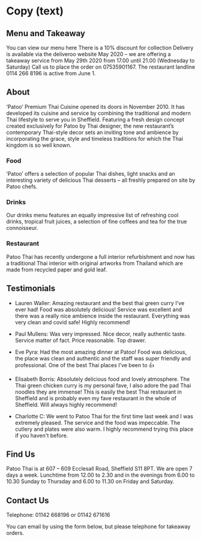 # Copy (text)

## Menu and Takeaway

You can view our menu here
There is a 10% discount for collection
Delivery is available via the deliveroo website
May 2020 – we are offering a takeaway service from May 29th 2020 from 17.00 until 21.00 (Wednesday to Saturday) Call us to place the order on 07535901167. The restaurant landline 0114 266 8196 is active from June 1.

## About

‘Patoo’ Premium Thai Cuisine opened its doors in November 2010. It has developed its cuisine and service by combining the traditional and modern Thai lifestyle to serve you in Sheffield. Featuring a fresh design concept created exclusively for Patoo by Thai designer, the new restaurant’s contemporary Thai-style decor sets an inviting tone and ambience by incorporating the grace, style and timeless traditions for which the Thai kingdom is so well known.

### Food

‘Patoo’ offers a selection of popular Thai dishes, light snacks and an interesting variety of delicious Thai desserts – all freshly prepared on site by Patoo chefs.

### Drinks

Our drinks menu features an equally impressive list of refreshing cool drinks, tropical fruit juices, a selection of fine coffees and tea for the true connoisseur.

### Restaurant

Patoo Thai has recently undergone a full interior refurbishment and now has a traditional Thai interior with original artworks from Thailand which are made from recycled paper and gold leaf.

## Testimonials

- Lauren Waller: Amazing restaurant and the best thai green curry I've ever had! Food was absolutely delicious! Service was excellent and there was a really nice ambience inside the restaurant. Everything was very clean and covid safe! Highly recommend!

- Paul Mullens: Was very impressed. Nice decor, really authentic taste. Service matter of fact. Price reasonable. Top drawer.

- Eve Pyra: Had the most amazing dinner at Patoo! Food was delicious, the place was clean and authentic and the staff was super friendly and professional. One of the best Thai places I’ve been to 👍

- Elisabeth Borris: Absolutely delicious food and lovely atmosphere. The Thai green chicken curry is my personal fave, I also adore the pad Thai noodles they are immense! This is easily the best Thai restaurant in Sheffield and is probably even my fave restaurant in the whole of Sheffield.
  Will always highly recommend!

- Charlotte C: We went to Patoo Thai for the first time last week and I was extremely pleased. The service and the food was impeccable. The cutlery and plates were also warm. I highly recommend trying this place if you haven't before.

## Find Us

Patoo Thai is at 607 – 609 Ecclesall Road, Sheffield S11 8PT.
We are open 7 days a week. Lunchtime from 12.00 to 2.30 and in the evenings from 6.00 to 10.30 Sunday to Thursday and 6.00 to 11.30 on Friday and Saturday.

## Contact Us

Telephone: 01142 668196 or 01142 671616

You can email by using the form below, but please telephone for takeaway orders.
